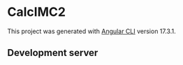 # CalcIMC2

This project was generated with [Angular CLI](https://github.com/angular/angular-cli) version 17.3.1.

## Development server
